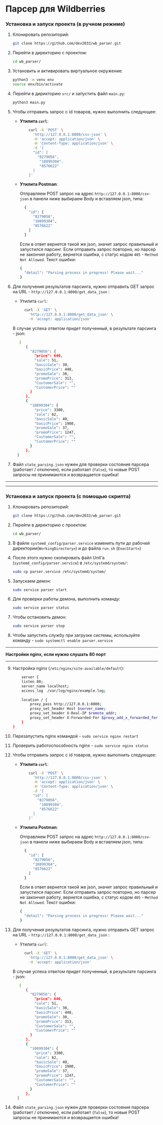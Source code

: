 # Парсер для Wildberries


### Установка и запуск проекта (в ручном режиме)

1. Клонировать репозиторий:

    ```bash
    git clone https://github.com/dev2033/wb_parser.git
    ```
   
2. Перейти в директорию с проектом:

    ```bash
    cd wb_parser/
    ```

3. Установить и активировать виртуальное окружение:
    
    ```bash
    python3 -m venv env
    source env/bin/activate
    ```
   
4. Перейти в дирикторию `src/` и запустить файл `main.py`:
    
    ```bash
    python3 main.py
    ```
   
5. Чтобы отправить запрос с id товаров, нужно выполнить следующее:

    - **Утилита `curl`**: 
        ```bash
            curl -X 'POST' \
              'http://127.0.0.1:8000/csv-json' \
              -H 'accept: application/json' \
              -H 'Content-Type: application/json' \
              -d '{
              "id": [
                "8279056",
                 "10899304",
                 "8576622"
              ]
            }'  
        ```
    - **Утилита Postman**:
        
        Отправляем POST запрос на адрес `http://127.0.0.1:8000/csv-json`
        в панели ниже выбираем Body и вставляем json, типа:
        ```bash
          {
            "id": [
              "8279056",
              "10899304",
              "8576622"
            ]
          }
        ```
        Если в ответ вернется такой же json, значит запрос правильный и запустился
        парсинг. Если отправить запрос повторно, но парсер не закончил работу, вернется 
        ошибка, с статус кодом `405` - `Method Not Allowed`. Текст ошибки:
        ```bash
        {
          "detail": "Parsing process in progress! Please wait..."
        }  
        ```

6. Для получения результатов парсинга, нужно отправить GET 
    запрос на URL - `http://127.0.0.1:8000/get_data_json` :
    
    - Утилита `curl`:
        ```bash
          curl -X 'GET' \
            'http://127.0.0.1:8000/get_data_json' \
            -H 'accept: application/json'  
        ```
    
    В случае успеха ответом придет полученный, в результате парсинга - json:

    ```bash
       [
          {
            "8279056": {
              "price": 640,
              "sale": 51,
              "basicSale": 30,
              "basicPrice": 448,
              "promoSale": 30,
              "promoPrice": 313,
              "CustomerSale": "",
              "CustomerPrice": ""
            }
          },
          {
            "10899304": {
              "price": 3300,
              "sale": 62,
              "basicSale": 40,
              "basicPrice": 1980,
              "promoSale": 37,
              "promoPrice": 1247,
              "CustomerSale": "",
              "CustomerPrice": ""
            }
          },
      ]  
    ```
    

7. Файл `state_parsing.json` нужен для проверки состояния парсера 
    (работает / отключен), если работает (`false`), то новые POST запросы 
    не принимаются и возвращается ошибка!

<hr><hr>

### Установка и запуск проекта (с помощью скрипта)

1. Клонировать репозиторий:

    ```bash
    git clone https://github.com/dev2033/wb_parser.git
    ```
   
2. Перейти в директорию с проектом:

    ```bash
    cd wb_parser/
    ```
   

3. В файле `systemd_config/parser.service` изменить пути до 
   рабочей директории(`WorkingDirectory=`) 
   и до файла `run.sh` (`ExecStart=`)
   

4. После этого нужно скопировать файл Unit'а (`systemd_config/parser.service`) в 
   `/etc/systemd/system/`:
   
   ```bash
   sudo cp parser.service /etc/systemd/system/
   ```


5. Запускаем демон:

   ```bash
   sudo service parser start
   ```

6. Для проверки работы демона, выполнить команду:

   ```bash
   sudo service parser status
   ```

7. Чтобы остановить демон:

   ```bash
   sudo service parser stop
   ```

8. Чтобы запустить службу при загрузке системы, 
    используйте команду - `sudo systemctl enable parser.service`
   
<hr>

**Настройки nginx, если нужно слушать 80 порт**

<hr>

9. Настройка nginx (`/etc/nginx/site-available/default`): 

    ```bash
        server {
        listen 80;
        server_name localhost;
        access_log  /var/log/nginx/example.log;
     
        location / {
            proxy_pass http://127.0.0.1:8000; 
            proxy_set_header Host $server_name;
            proxy_set_header X-Real-IP $remote_addr;
            proxy_set_header X-Forwarded-For $proxy_add_x_forwarded_for;
        }
    }
    ```

10. Перезапустить nginx командой - `sudo service nginx restart`
    

11. Проверить работоспособность nginx - `sudo service nginx status`


12. Чтобы отправить запрос с id товаров, нужно выполнить следующее:

    - **Утилита `curl`**: 
        ```bash
            curl -X 'POST' \
              'http://127.0.0.1:8000/csv-json' \
              -H 'accept: application/json' \
              -H 'Content-Type: application/json' \
              -d '{
              "id": [
                "8279056",
                 "10899304",
                 "8576622"
              ]
            }'  
        ```
    - **Утилита Postman**:
        
        Отправляем POST запрос на адрес `http://127.0.0.1:8000/csv-json`
        в панели ниже выбираем Body и вставляем json, типа:
        ```bash
          {
            "id": [
              "8279056",
              "10899304",
              "8576622"
            ]
          }
        ```
        Если в ответ вернется такой же json, значит запрос правильный и запустился
        парсинг. Если отправить запрос повторно, но парсер не закончил работу, вернется 
        ошибка, с статус кодом `405` - `Method Not Allowed`. Текст ошибки:
        ```bash
        {
          "detail": "Parsing process in progress! Please wait..."
        }  
        ```

13. Для получения результатов парсинга, нужно отправить GET 
    запрос на URL - `http://127.0.0.1:8000/get_data_json` :
    
    - Утилита `curl`:
        ```bash
          curl -X 'GET' \
            'http://127.0.0.1:8000/get_data_json' \
            -H 'accept: application/json'  
        ```
    
    В случае успеха ответом придет полученный, в результате парсинга - json:

    ```bash
       [
          {
            "8279056": {
              "price": 640,
              "sale": 51,
              "basicSale": 30,
              "basicPrice": 448,
              "promoSale": 30,
              "promoPrice": 313,
              "CustomerSale": "",
              "CustomerPrice": ""
            }
          },
          {
            "10899304": {
              "price": 3300,
              "sale": 62,
              "basicSale": 40,
              "basicPrice": 1980,
              "promoSale": 37,
              "promoPrice": 1247,
              "CustomerSale": "",
              "CustomerPrice": ""
            }
          },
      ]  
    ```
    

14. Файл `state_parsing.json` нужен для проверки состояния парсера 
    (работает / отключен), если работает (`false`), то новые POST запросы 
    не принимаются и возвращается ошибка!
    